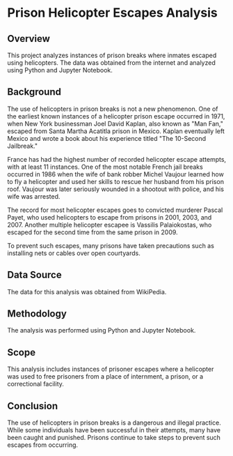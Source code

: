 # Prison Helicopter Escapes Analysis
## Overview
This project analyzes instances of prison breaks where inmates escaped using helicopters. The data was obtained from the internet and analyzed using Python and Jupyter Notebook.

## Background
The use of helicopters in prison breaks is not a new phenomenon. One of the earliest known instances of a helicopter prison escape occurred in 1971, when New York businessman Joel David Kaplan, also known as "Man Fan," escaped from Santa Martha Acatitla prison in Mexico. Kaplan eventually left Mexico and wrote a book about his experience titled "The 10-Second Jailbreak."

France has had the highest number of recorded helicopter escape attempts, with at least 11 instances. One of the most notable French jail breaks occurred in 1986 when the wife of bank robber Michel Vaujour learned how to fly a helicopter and used her skills to rescue her husband from his prison roof. Vaujour was later seriously wounded in a shootout with police, and his wife was arrested.

The record for most helicopter escapes goes to convicted murderer Pascal Payet, who used helicopters to escape from prisons in 2001, 2003, and 2007. Another multiple helicopter escapee is Vassilis Palaiokostas, who escaped for the second time from the same prison in 2009.

To prevent such escapes, many prisons have taken precautions such as installing nets or cables over open courtyards.

## Data Source
The data for this analysis was obtained from WikiPedia.

## Methodology
The analysis was performed using Python and Jupyter Notebook.

## Scope
This analysis includes instances of prisoner escapes where a helicopter was used to free prisoners from a place of internment, a prison, or a correctional facility.

## Conclusion
The use of helicopters in prison breaks is a dangerous and illegal practice. While some individuals have been successful in their attempts, many have been caught and punished. Prisons continue to take steps to prevent such escapes from occurring. 
